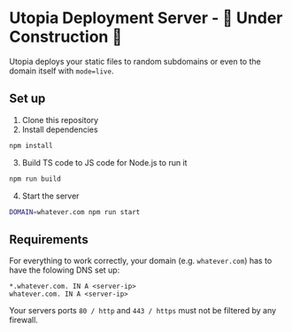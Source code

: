 # Utopia Deployment Server - 🚧 Under Construction 🚧

Utopia deploys your static files to random subdomains or even to the domain itself with `mode=live`.

## Set up

1. Clone this repository
2. Install dependencies

  ```bash
  npm install
  ```

3. Build TS code to JS code for Node.js to run it

  ```bash
  npm run build
  ```

4. Start the server

  ```bash
  DOMAIN=whatever.com npm run start
  ```

## Requirements

For everything to work correctly, your domain (e.g. `whatever.com`) has to have the folowing DNS set up:

```bind
*.whatever.com. IN A <server-ip>
whatever.com. IN A <server-ip>
```

Your servers ports `80 / http` and `443 / https` must not be filtered by any firewall.

